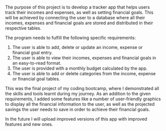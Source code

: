 The purpose of this project is to develop a tracker app that helps users track their incomes and expenses, as well as setting financial
goals. This will be achieved by connecting the user to a database where all their incomes, expenses and financial goals are stored and
distributed in their respective tables.

The program needs to fulfill the following specific requirements:

  1. The user is able to add, delete or update an income, expense or financial goal entry.
  2. The user is able to view their incomes, expenses and financial goals in an easy-to-read format.
  3. The user is provided with a monthly budget calculated by the app.
  4. The user is able to add or delete categories from the income, expense or financial goal tables.

This was the final project of my coding bootcamp, where I demonstrated all the skills and tools learnt during my journey. As an addition
to the given requirements, I added some features like a number of user-friendly graphics to display all the financial information to the
user, as well as the projected savings the user needs to save in order to achieve their financial goals. 

In the future I will upload improved versions of this app with improved features and new ones.
